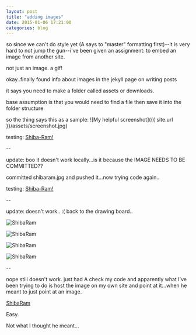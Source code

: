 ```yaml
---
layout: post
title: "adding images"
date: 2015-01-06 17:21:00
categories: blog
---
```

so since we can't do style yet (A says to "master" formatting first)--it is very hard to not jump the gun--i've been given an assignment: to embed an image from another site. 

not just an image. a gif!

okay..finally found info about images in the jekyll page on writing posts

it says you need to make a folder called assets or downloads. 

base assumption is that you would need to find a file then save it into the folder structure

so the thing says this as a sample: \!\[My helpful screenshot\]\(\{\{ site.url \}\}/assets/screenshot.jpg\)

testing: [Shiba-Ram!]({{site.url}}/assets/shibaram.jpg)

--

update: boo it doesn't work locally...is it because the IMAGE NEEDS TO BE COMMITTED??

committed shibaram.jpg and pushed it...now trying code again..

testing: [Shiba-Ram!]({{site.url}}/assets/shibaram.jpg)

--

update: doesn't work.. :( back to the drawing board..

![ShibaRam]({{site.url}}/assets/shibaram.jpg)

![ShibaRam]({{site.url}}/_assets/shibaram.jpg)

![ShibaRam]({{site.baseurl}}/assets/shibaram.jpg)

![ShibaRam]({{site.baseurl}}/_assets/shibaram.jpg)

--

nope still doesn't work. just had A check my code and apparently what I've been trying to do is host the image on my own site and point at it...when he meant to just point at an image. 

[ShibaRam](https://i.imgur.com/eW6LMB6.jpg)

Easy. 

Not what I thought he meant...